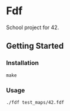 # Fdf

School project for 42.

## Getting Started

### Installation

```
make
```

### Usage

```
./fdf test_maps/42.fdf
```
